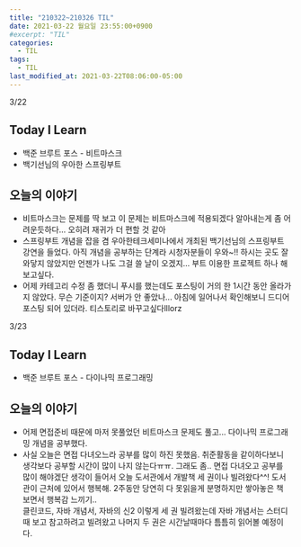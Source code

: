 ```yaml
---
title: "210322~210326 TIL"
date: 2021-03-22 월요일 23:55:00+0900
#excerpt: "TIL"
categories:
  - TIL
tags:
  - TIL
last_modified_at: 2021-03-22T08:06:00-05:00
---
```


3/22

## Today I Learn

- 백준 브루트 포스 - 비트마스크
- 백기선님의 우아한 스프링부트

## 오늘의 이야기

- 비트마스크는 문제를 딱 보고 이 문제는 비트마스크에 적용되겠다 알아내는게 좀 어려운듯하다... 오히려 재귀가 더 편할 것 같아
- 스프링부트 개념을 잡을 겸 우아한테크세미나에서 개최된 백기선님의 스프링부트 강연을 들었다. 아직 개념을 공부하는 단계라 시청자분들이 우와~!! 하시는 곳도 잘 와닿지 않았지만 언젠가 나도 그걸 쓸 날이 오겠지... 부트 이용한 프로젝트 하나 해보고싶다.
- 어제 카테고리 수정 좀 했더니 푸시를 했는데도 포스팅이 거의 한 1시간 동안 올라가지 않았다. 무슨 기준이지? 서버가 안 좋았나... 아침에 일어나서 확인해보니 드디어 포스팅 되어 있더라. 티스토리로 바꾸고싶다lllorz

3/23

## Today I Learn

- 백준 브루트 포스 - 다이나믹 프로그래밍

## 오늘의 이야기

- 어제 면접준비 때문에 마저 못풀었던 비트마스크 문제도 풀고... 다이나믹 프로그래밍 개념을 공부했다.
- 사실 오늘은 면접 다녀오느라 공부를 많이 하진 못했음. 취준활동을 같이하다보니 생각보다 공부할 시간이 많이 나지 않는다ㅠㅠ. 그래도 좀.. 면접 다녀오고 공부를 많이 해야겠단 생각이 들어서 오늘 도서관에서 개발책 세 권이나 빌려왔다^^! 도서관이 근처에 있어서 행복해. 2주동안 당연히 다 못읽을게 분명하지만 쌓아놓은 책 보면서 행복감 느끼기..  
  클린코드, 자바 개념서, 자바의 신2 이렇게 세 권 빌려왔는데 자바 개념서는 스터디때 보고 참고하려고 빌려왔고 나머지 두 권은 시간날때마다 틈틈히 읽어볼 예정이다.
